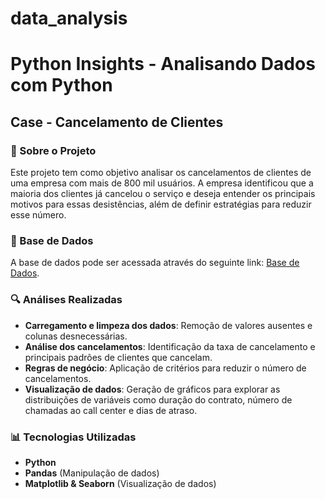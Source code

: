 # data_analysis
# Python Insights - Analisando Dados com Python

## Case - Cancelamento de Clientes

### 📌 Sobre o Projeto
Este projeto tem como objetivo analisar os cancelamentos de clientes de uma empresa com mais de 800 mil usuários. A empresa identificou que a maioria dos clientes já cancelou o serviço e deseja entender os principais motivos para essas desistências, além de definir estratégias para reduzir esse número.

### 📂 Base de Dados
A base de dados pode ser acessada através do seguinte link: [Base de Dados](https://drive.google.com/drive/folders/1uDesZePdkhiraJmiyeZ-w5tfc8XsNYFZ?usp=drive_link).

### 🔍 Análises Realizadas
- **Carregamento e limpeza dos dados**: Remoção de valores ausentes e colunas desnecessárias.
- **Análise dos cancelamentos**: Identificação da taxa de cancelamento e principais padrões de clientes que cancelam.
- **Regras de negócio**: Aplicação de critérios para reduzir o número de cancelamentos.
- **Visualização de dados**: Geração de gráficos para explorar as distribuições de variáveis como duração do contrato, número de chamadas ao call center e dias de atraso.

### 📊 Tecnologias Utilizadas
- **Python**
- **Pandas** (Manipulação de dados)
- **Matplotlib & Seaborn** (Visualização de dados)



